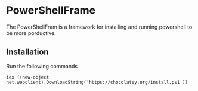 PowerShellFrame
===============

The PowerShellFram is a framework for installing and running powershell to be more porductive. 


Installation
-------------

Run the following commands

    iex ((new-object net.webclient).DownloadString('https://chocolatey.org/install.ps1'))
    



